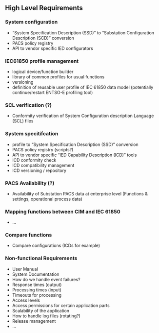 ## High Level Requirements

### System configuration
 - “System Specification Description (SSD)” to “Substation Configuration Description (SCD)” conversion
 - PACS policy registry 
 - API to vendor specific IED configurators

### IEC61850 profile management
 - logical device/function builder
 - library of common profiles for usual functions
 - versioning
 - definition of reusable user profile of IEC 61850 data model (potentially continue/restart ENTSO-E profiling tool)

### SCL verification (?)
 - Conformity verification of System Configuration description Language (SCL) files

### System specitifcation
 - profile to “System Specification Description (SSD)” conversion
 - PACS policy registry (scripts?)
 - API to vendor specific “IED Capability Description (ICD)” tools
 - ICD conformity check
 - ICD compatibility management
 - ICD versioning / repository

### PACS Availability (?)
 - Availability of Substation PACS data at enterprise level (Functions & settings, operational process data)

### Mapping functions between CIM and IEC 61850
 - ...

### Compare functions
 - Compare configurations (ICDs for example)

### Non-functional Requirements
 - User Manual
 - System Documentation
 - How do we handle event failures?
 - Response times (output)
 - Processing times (input)
 - Timeouts for processing
 - Access levels
 - Access permissions for certain application parts
 - Scalability of the application
 - How to handle log files (rotating?)
 - Release management
 - ...
